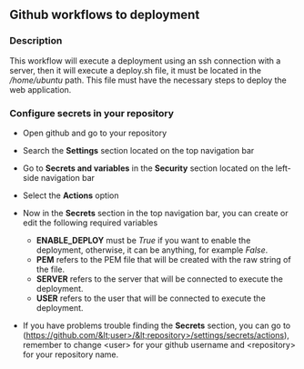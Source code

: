 ## Github workflows to deployment

### Description

This workflow will execute a deployment using an ssh connection with a server, then it will execute a deploy.sh file, it must be located in the <i>/home/ubuntu</i> path. This file must have the necessary steps to deploy the web application.

### Configure secrets in your repository

-   Open github and go to your repository
-   Search the **Settings** section located on the top navigation bar
-   Go to **Secrets and variables** in the **Security** section located on the left-side navigation bar
-   Select the **Actions** option
-   Now in the **Secrets** section in the top navigation bar, you can create or edit the following required variables
    -   **ENABLE_DEPLOY** must be <i>True</i> if you want to enable the deployment, otherwise, it can be anything, for example <i>False</i>.
    -   **PEM** refers to the PEM file that will be created with the raw string of the file.
    -   **SERVER** refers to the server that will be connected to execute the deployment.
    -   **USER** refers to the user that will be connected to execute the deployment.

-   If you have problems trouble finding the **Secrets** section, you can go to (https://github.com/&lt;user>/&lt;repository>/settings/secrets/actions), remember to change &lt;user> for your github username and &lt;repository> for your repository name. 
